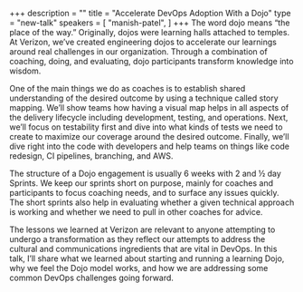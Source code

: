 +++
description = ""
title = "Accelerate DevOps Adoption With a Dojo"
type = "new-talk"
speakers = [
        "manish-patel",
]
+++
The word dojo means “the place of the way.” Originally, dojos were learning halls attached to temples. At Verizon, we’ve created engineering dojos to accelerate our learnings around real challenges in our organization. Through a combination of coaching, doing, and evaluating, dojo participants transform knowledge into wisdom.

One of the main things we do as coaches is to establish shared understanding of the desired outcome by using a technique called story mapping. We’ll show teams how having a visual map helps in all aspects of the delivery lifecycle including development, testing, and operations. Next, we’ll focus on testability first and dive into what kinds of tests we need to create to maximize our coverage around the desired outcome. Finally, we’ll dive right into the code with developers and help teams on things like code redesign, CI pipelines, branching, and AWS.

The structure of a Dojo engagement is usually 6 weeks with 2 and ½ day Sprints. We keep our sprints short on purpose, mainly for coaches and participants to focus coaching needs, and to surface any issues quickly. The short sprints also help in evaluating whether a given technical approach is working and whether we need to pull in other coaches for advice.

The lessons we learned at Verizon are relevant to anyone attempting to undergo a transformation as they reflect our attempts to address the cultural and communications ingredients that are vital in DevOps. In this talk, I’ll share what we learned about starting and running a learning Dojo, why we feel the Dojo model works, and how we are addressing some common DevOps challenges going forward.